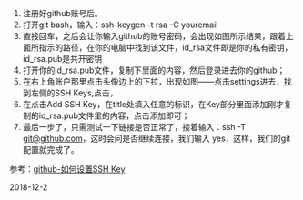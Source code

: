 1. 注册好github账号后。
2. 打开git bash，输入：ssh-keygen -t rsa -C youremail
3. 直接回车，之后会让你输入github的账号密码，会出现如图所示结果，跟着上面所指示的路径，在你的电脑中找到该文件，id_rsa文件即是你的私有密钥，id_rsa.pub是共开密钥 
4. 打开你的id_rsa.pub文件，复制下里面的内容，然后登录进去你的github； 
5. 在右上角账户那里点击头像边上的下拉，出现如图——点击settings进去，找到左侧的SSH Keys,点击， 
6. 在点击Add SSH Key，在title处填入任意的标识，在Key部分里面添加刚才复制的id_rsa.pub文件里的内容，点击添加即可； 
7. 最后一步了，只需测试一下链接是否正常了，接着输入：ssh -T git@github.com，这时会问是否继续连接，我们输入 yes，这样，我们的git配置就完成了。 

参考：[github-如何设置SSH Key](https://www.cnblogs.com/yehui-mmd/p/5962254.html)

2018-12-2





